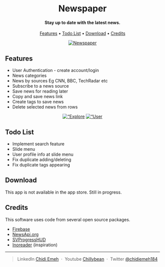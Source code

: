 <h1 align="center">
 Newspaper
</h1>

<h4 align="center">Stay up to date with the latest news.</h4>

<p align="center">
  <a href="#Features">Features</a> •
  <a href=“#Todo-List”>Todo List</a> •
  <a href="#download">Download</a> •
  <a href="#credits">Credits</a> 
</p>


<p align="center">
	<a href="http://g.recordit.co/86DPIBuDWE.gif"><img src="http://g.recordit.co/86DPIBuDWE.gif" title="Newspaper"/></a>
</p>


## Features

* User Authentication - create account/login
* News categories 
* News by sources Eg CNN, BBC, TechRadar etc  
* Subscribe to a news source
* Save news for reading later
* Copy and save news link 
* Create tags to save news
* Delete selected news from rows


<p align="center">
	<a href="http://g.recordit.co/86DPIBuDWE.gif"><img src="http://g.recordit.co/86DPIBuDWE.gif" title=“Explore News Categories”/></a>
	<a href="http://g.recordit.co/Km58Um9Oim.gif"><img src="http://g.recordit.co/Km58Um9Oim.gif" title=“User Authentication - Login/Create Account”/></a>
</p>


## Todo List

* Implement search feature
* Slide menu
* User profile info at slide menu  
* Fix duplicate adding/deleting
* Fix duplicate tags appearing


## Download

This app is not available in the app store. Still in progress.


## Credits

This software uses code from several open source packages.

- [Firebase](https://firebase.google.com)
- [NewsApi.org](https://newsapi.org)
- [SVProgressHUD](https://github.com/SVProgressHUD)
- [Inoreader](https://itunes.apple.com/app/inoreader/id892355414) (inspiration)


---

> LinkedIn [Chidi Emeh](https://www.linkedin.com/in/chidi-emeh-2307359a/) &nbsp;&middot;&nbsp;
> Youtube [Chillybean](https://www.youtube.com/channel/UC4gJhJti278cbnlkntvX79Q) &nbsp;&middot;&nbsp;
> Twitter [@chidiemeh184](https://twitter.com/chidiemeh184)
